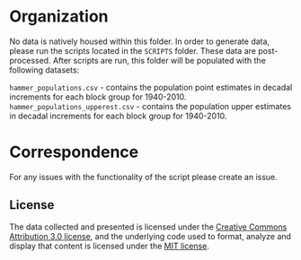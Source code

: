# Organization

No data is natively housed within this folder. In order to generate data, please run the scripts located in the `SCRIPTS` folder. These data are post-processed. After scripts are run, this folder will be populated with the following datasets:

`hammer_populations.csv` - contains the population point estimates in decadal increments for each block group for 1940-2010.
`hammer_populations_upperest.csv` - contains the population upper estimates in decadal increments for each block group for 1940-2010.

# Correspondence
For any issues with the functionality of the script please create an issue.

## License
The data collected and presented is licensed under the [Creative Commons Attribution 3.0 license](http://creativecommons.org/licenses/by/3.0/us/deed.en_US), and the underlying code used to format, analyze and display that content is licensed under the [MIT license](http://opensource.org/licenses/mit-license.php).
